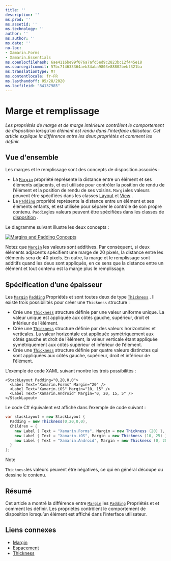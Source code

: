 ```yaml
---
title: ''
description: ''
ms.prod: ''
ms.assetid: ''
ms.technology: ''
author: ''
ms.author: ''
ms.date: ''
no-loc:
- Xamarin.Forms
- Xamarin.Essentials
ms.openlocfilehash: 6ae4116be99f076a7afd5ed9c2823bc12f445e18
ms.sourcegitcommit: 57bc714633364aeb34aba9803e88802bebf321ba
ms.translationtype: MT
ms.contentlocale: fr-FR
ms.lasthandoff: 05/28/2020
ms.locfileid: "84137985"
---
```

# <a name="margin-and-padding"></a>Marge et remplissage

_Les propriétés de marge et de marge intérieure contrôlent le comportement de disposition lorsqu’un élément est rendu dans l’interface utilisateur. Cet article explique la différence entre les deux propriétés et comment les définir._

## <a name="overview"></a>Vue d'ensemble

Les marges et le remplissage sont des concepts de disposition associés :

- La [`Margin`](xref:Xamarin.Forms.View.Margin) propriété représente la distance entre un élément et ses éléments adjacents, et est utilisée pour contrôler la position de rendu de l’élément et la position de rendu de ses voisins. `Margin`les valeurs peuvent être spécifiées dans les classes [Layout](~/xamarin-forms/user-interface/controls/layouts.md) et [View](~/xamarin-forms/user-interface/controls/views.md) .
- La [`Padding`](xref:Xamarin.Forms.Layout.Padding) propriété représente la distance entre un élément et ses éléments enfants, et est utilisée pour séparer le contrôle de son propre contenu. `Padding`les valeurs peuvent être spécifiées dans les classes de [disposition](~/xamarin-forms/user-interface/controls/layouts.md) .

Le diagramme suivant illustre les deux concepts :

[![](margin-and-padding-images/margins-and-padding-sml.png "Margins and Padding Concepts")](margin-and-padding-images/margins-and-padding.png#lightbox "Margins and Padding Concepts")

Notez que [`Margin`](xref:Xamarin.Forms.View.Margin) les valeurs sont additives. Par conséquent, si deux éléments adjacents spécifient une marge de 20 pixels, la distance entre les éléments sera de 40 pixels. En outre, la marge et le remplissage sont additifs quand les deux sont appliqués, en ce sens que la distance entre un élément et tout contenu est la marge plus le remplissage.

## <a name="specifying-a-thickness"></a>Spécification d’une épaisseur

Les [`Margin`](xref:Xamarin.Forms.View.Margin) [`Padding`](xref:Xamarin.Forms.Layout.Padding) Propriétés et sont toutes deux de type [`Thickness`](xref:Xamarin.Forms.Thickness) . Il existe trois possibilités pour créer une `Thickness` structure :

- Crée une [`Thickness`](xref:Xamarin.Forms.Thickness) structure définie par une valeur uniforme unique. La valeur unique est appliquée aux côtés gauche, supérieur, droit et inférieur de l’élément.
- Crée une [`Thickness`](xref:Xamarin.Forms.Thickness) structure définie par des valeurs horizontales et verticales. La valeur horizontale est appliquée symétriquement aux côtés gauche et droit de l’élément, la valeur verticale étant appliquée symétriquement aux côtés supérieur et inférieur de l’élément.
- Crée une [`Thickness`](xref:Xamarin.Forms.Thickness) structure définie par quatre valeurs distinctes qui sont appliquées aux côtés gauche, supérieur, droit et inférieur de l’élément.

L’exemple de code XAML suivant montre les trois possibilités :

```xaml
<StackLayout Padding="0,20,0,0">
  <Label Text="Xamarin.Forms" Margin="20" />
  <Label Text="Xamarin.iOS" Margin="10, 15" />
  <Label Text="Xamarin.Android" Margin="0, 20, 15, 5" />
</StackLayout>
```

Le code C# équivalent est affiché dans l’exemple de code suivant :

```csharp
var stackLayout = new StackLayout {
  Padding = new Thickness(0,20,0,0),
  Children = {
    new Label { Text = "Xamarin.Forms", Margin = new Thickness (20) },
    new Label { Text = "Xamarin.iOS", Margin = new Thickness (10, 25) },
    new Label { Text = "Xamarin.Android", Margin = new Thickness (0, 20, 15, 5) }
  }
};
```

> [!NOTE]
> `Thickness`les valeurs peuvent être négatives, ce qui en général découpe ou dessine le contenu.

## <a name="summary"></a>Résumé

Cet article a montré la différence entre [`Margin`](xref:Xamarin.Forms.View.Margin) les [`Padding`](xref:Xamarin.Forms.Layout.Padding) Propriétés et et comment les définir. Les propriétés contrôlent le comportement de disposition lorsqu’un élément est affiché dans l’interface utilisateur.

## <a name="related-links"></a>Liens connexes

- [Margin](xref:Xamarin.Forms.View.Margin)
- [Espacement](xref:Xamarin.Forms.Layout.Padding)
- [Thickness](xref:Xamarin.Forms.Thickness)
